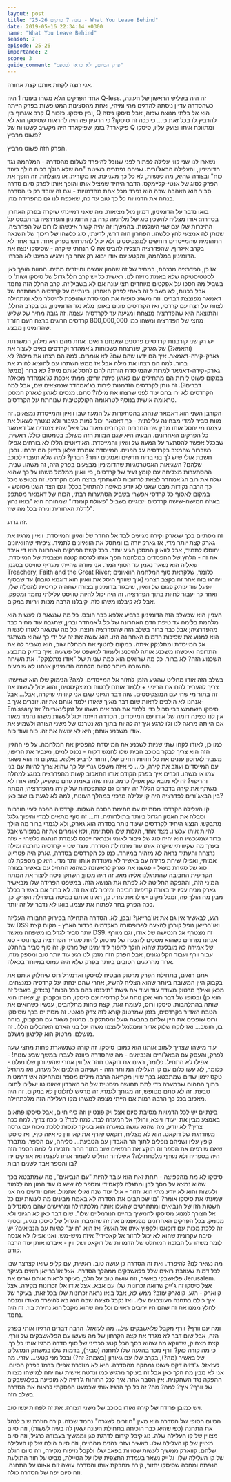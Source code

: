 ```yaml
---
layout: post
title: "עונה 7 פרקים 25-26 - What You Leave Behind"
date: 2019-05-16 22:34:14 +0300
name: "What You Leave Behind"
season: 7
episode: 25-26
importance: 2
score: 3
guide_comment: "פרק הסיום, לא כדאי לפספס"
---
```

אני רוצה לקחת אותנו קצת אחורה.

אחד הפרקים הלא משהו בעונה 1 היה Q-less. זה היה בשליש הראשון של העונה, כשהסדרה עדיין ניסתה להדגים מהי ומיהי, ואחת מהסצינות המטופשות בפרק הייתה קרב איגרוף בין Q ובין סיסקו. כזכור, Q הוא אל בלתי מנוצח שכזה, אבל סיסקו ניסה להרביץ לו בכל זאת כי... כי ככה זה סיסקו? כי הרעיון פה היה להראות שסיסקו הוא לא פיקארד? בזמן שפיקארד היה מקשיב לשטויות של Q ומתווכח איתו וצועק עליו, סיסקו פשוט מרביץ?

הפרק הזה פשוט מרביץ.

נשארו לנו שני קווי עלילה לפתור לפני שנוכל להיפרד לשלום מהסדרה - המלחמה נגד הדומיניון, והעלילה הבאג'ורית. שניהם נפתרים בשיטת "מה שלא הולך בכוח הולך בעוד כוח" ובצורה שהיא, מה לעשות, לא כל כך מעניינת. או מקורית. או מוצלחת. זה הופך את הפרק לסוג של אנטי-קליימקס. הדבר היחיד שמציל אותו והופך אותו לפרק סיום סדרה סביר הוא האהבה שבה הוא נפרד מכל אחת מהדמויות - וגם זה עובד רק כי הסדרה בנתה את הדמויות כל כך טוב עד כה, שאכפת לנו גם מהפרידה מהן.

בואו נדבר על הדומיניון, דמיון מול מציאות. מה שאני דמיינתי שיקרה בפרק האחרון בסדרה: אודו מצליח להשכין סוג של מלחמה קרה בין הדומיניון והפדרציה בהתבסס על ההיכרות שלו עם שני העולמות. בהמשך: זה יהיה קשור איכשהו לוירוס של הפדרציה, שנותן לה אמצעי לחץ כלשהו. הפתרון הזה דרש, לדעתי, סוג כלשהו של ריכוך של השנאה התהומית שהמייסדים רוחשים למוצקיסטים ולא יכול להתרחש בפרק אחד. דבר אחד לא הנחתי שיקרה - שסיסקו ינצח את Q בקרב איגרוף. שהפדרציה תצליח להביס את הדומיניון במלחמה, והקטע עם אודו יבוא רק אחר כך וירגיש כמעט לא הכרחי.

אז כן, הפדרציה מנצחת, במחיר של זה שהמון אנשים וחייזרים מתים. המוות הופך כאן לסטטיסטיקה שלא באמת מזיזה לנו. ראשית כל יש קרב חלל גדול של סיסקו ושות' כי בשביל מה חסכו על אפקטים מיוחדים חצי עונה אם לא בשביל זה. קרב החלל הזה נחמד אבל בכנות, לא בשביל זה באתי לפרק האחרון. בינתיים על קרדסיה המחתרת של דאמאר מפוצצת דברים. וזה משגע סופית את המייסדת שהופכת להיטלר מלא ומתחילה לצוות על רצח עם קרדסי, ואז הקרדסים פונים באופן מלא נגד הדומיניון, גם בקרב החלל, והתוצאה היא שהפדרציה מנצחת ומגיעה עד לקרדסיה עצמה. זה גובה מחיר של שליש מהצי של הפדרציה ומשהו כמו 800,000,000 קרדסים הרוגים ברצח העם הזריז שהדומיניון מבצע.

יש רק שני קורבנות קרדסיים פרטנים שאנחנו רואים. אחת מהם היא מילה, המשרתת (והאמא?) של גארק, שנרצחת כשכוחות ג'אמהדר וקרדסים באים לעצור את גארק-קירה-דאמאר. איך הם ידעו שהם שם? לא אומרים. למה הם רצחו את מילה? לא ברור. למה הם רצחו את מילה אבל אז ממש השתהו עם להוציא להורג את גארק-קירה-דאמאר למרות שהמייסדת הורתה להם לחסל אותם מייד? לא ברור (ממש! במקום פשוט לירות הם מתחילים עם לארגן כיתת יורים; ממתי אכפת לג'אמהדר מכאלה דברים?). זה נותן לקרדסים הזדמנות לירות בג'אמהדר שנמצאים שם, אבל למה הקרדסים לא ירו בהם עוד לפני שרצחו את מילה? סתם. מנסים לארגן לגארק המסכן טראומה אישית בנוסף לטראומה הקולקטיבית שנוחתת על הקרדסים.

הקורבן השני הוא דאמאר שנהרג בהסתערות על המעוז שבו וואיון והמייסדת נמצאים. זה מוות סביר למדי מבחינה עלילתית - כך דאמאר יכול למות כגיבור ולא נצטרך לשאול את עצמנו מי יחסל אותו מבין שני החברים הקרובים מאוד של זיאל שהיו צמודים אל דאמאר כל הפרקים האחרונים. הבעיה היא שגם המוות הזה משולב בטמטום כולל. ראשית, שבכלל אפשר להסתער על המעוז של וואיון והמייסדת. האידיוטים הללו לא בורחים אפילו כשברור שהמצב בקרדסיה על הפנים. המייסדת אומרת שלאן בדיוק הם יברחו. ובכן, חשבת אולי שיש לך בני ברית חדשים ואמינים יותר? הברין? למה שלא תעברי לכוכב שלהם? השגיאות האסטרטגיות שהדומיניון מבצעים בפרק הזה, זה משהו. שנית, ההסתערות מצליחה עם קומץ זעיר של קרדסים, כי וואיון ממלמל משהו על כך שהוא שלח את רוב הג'אמהדר לצאת לרחובות להשתתף ברצח העם הקרדסי. זה מטופש מכל כך הרבה נקודות מבט שאני לא יודע מאיפה להתחיל בכלל. וגם הצד השני מטופש - במקום לאסוף כל קרדסי אפשרי בשביל הסתערות רבתי, הכוח של דאמאר מסתפק באיזה חמישה-שישה קרדסים ייצוגיים בשביל "פעולת קומנדו" שמהותה היא "בואו נרוץ לדלת האחורית ונירה בכל מה שזז".

זה גרוע.

זה מסתיים בכך שגארק וקירה מגיעים לבד אל החדר של וואיון והמייסדת. וואיון מרגיז את גארק קצת יותר מדי, אז גארק יורה בו ומחסל את הוואיונים לתמיד. ציפיתי שהוואיונים יחוסלו לתמיד, אבל לוואיון המסכן הגיע יותר. בכל קשת הפרקים האחרונה הוא די איבד את זה - הלחץ של ההפסדים במלחמה הפך אותו לגרסה קטנה ועצבנית של המייסדת, שאליה הוא נשאר נאמן עד הסוף המר. אני מודה שהייתי מעדיף טוויסט בסגנון Treachery, Faith and the Great River; כלומר, שלקראת סוף המלחמה הוואיונים ייהרגו בזה אחר זה בקצב רצחני (איך שוורף חיסל את וואיון הוא דוגמא טובה) עד שבסוף יופעל עוד עותק פגום של וואיון, שיבגוד בדומיניון בצורה שתהיה קריטית להפלה שלו, ואחר כך יעבור לחיות בתוך הפדרציה. זה היה יכול להיות טוויסט עלילתי נחמד ומספק, אבל לא קיבלנו משהו כזה. קיבלנו הרבה מכות ויריות במקום.

העניין הוא שבשלב הזה הדומיניון ברביע אלפא כבר הובס. כל מה שנשאר לו לעשות הוא מלחמת בלימה עד טיפת הדם האחרונה של כל ג'אמהדר וברין, שתגבה עוד מחיר כבד מהפדרציה; אבל כבר ברור בשלב הזה שהפדרציה תנצח. כל מה שנשאר לאודו לעשות הוא למנוע את שפיכות הדמים האחרונה הזו. הוא עושה את זה על ידי כך שהוא משתגר אל המייסדת ומתלנקק איתה. במקום לחטוף את המחלה שוב, הוא מעביר לה את התרופה ואיכשהו משכנע אותה להיכנע ולעמוד למשפט על פשעיה. איך בדיוק מתבצע השכנוע הזה? לא ברור. כל מה שרואים הוא כמה שניות של "אודו מתלנקק". את השיחה החשובה ביותר לסיום מלחמה הדומיניון אנחנו לא שומעים.

בשלב הזה אודו מחליט שהגיע הזמן לחזור אל המייסדים. למה? הנימוק שלו הוא שמישהו צריך להעביר להם את הריפוי + ללמד אותם לבטוח במוצקיסטים, והוא יכול לעשות את זה בתור מי שחי עם המוצקיסטים. שזה דבר הגיוני שגם אני קיוויתי שיקרה, אבל... אבל אנחנו לא הולכים לראות שום דבר מאיך שאודו ילמד אותם את זה. זוכרים איך ב-Emissary סיסקו השתמש בבייסבול כדי ללמד את הנביאים משהו על זמןלינאריים? אז אין לנו סצינה דומה של אודו עם המייסדים. הסדרה הייתה יכול לעשות משהו נחמד מאוד אם הייתה מראה לנו ולו לרגע איך זה להיות בתוך האינטרנט של משני הצורה ולשמוע את אודו משכנע אותם; היא לא עושה את זה. כוח ועוד כוח.

כמו כן, לאודו לקחו שתי שניות לשכנע את המייסדת להפסיק את המלחמה. על פי ההגיון הזה הוא צריך לבקר בכוכב הבית שלו לחמש דקות - נכנס למים, מעביר את הריפוי, מעביר לאחסון עננים את כל חוויות החיים שלו, וחוזר לרביע אלפא. במקום זה הוא נשאר עם המייסדים ועוזב את קירה, כי... כי איזה משפט גנרי על כך שהוא צריך להיות עם בני עמו או משהו. זוכרים איך בפרק הקודם אודו התאכזב קשות מהפדרציה בנוגע למחלה והריפוי? זה לא מובא כאן אפילו כרמז. נניח שזה באמת גורם משפיע, למה אודו לא משתף את קירה בדברים הללו? זה יתרום גם להתפכחות של קירה מהפדרציה; המתח בין הבאג'ורים לפדרציה היה קו עלילה מרכזי במהלך העונות, למה לא לגעת בו שוב כאן?

קו העלילה הקרדסי מסתיים עם חתימת הסכם השלום. קרדסיה הפכה לעיי חורבות וסבלה את האסון הגדול ביותר בתולדותיה. זה... זה סוף מתאים למדי והיפוך גלגל מתבקש. הנציג היחיד לקרדסים שעוד נותר בסדרה הוא גארק, ולא לגמרי ברור מה הולך להיות איתו עכשיו. מצד אחד, הגלות שלו הסתיימה, ולא אומרים את זה במפורש אבל ברור שמעכשיו הוא יהיה סוג של גיבור לאומי וכנראה ייכנס לעמדת הנהגה כלשהי - שזה בערך מה שקיוויתי שיקרה איתו עוד מתחילת הסדרה. מצד שני - קרדסיה נחרבה ומילה נרצחה והעתיד נראה לא מזהיר במיוחד. כמו כל הקרדסים בסדרה, גארק היה פטריוט אמיתי, ואפילו שיחת פרידה עם באשיר לא מעודדת אותו יותר מדי. היא כן מספקת לנו סוג של סגירת מעגל - פגשנו את גארק לראשונה כשהוא התחיל עם באשיר בצורה הקריפית החביבה שהתרגלנו אליה מאז. זה היה מכוון; השחקן ניסה ליצור את המתח המיני הזה, וההפקה החליטה לא לפתח את הנושא הזה. במשפט הפרידה שלו מבאשיר גארק מניח עליו יד בצורה קריפית חביבה ומזכיר לנו את זה. לא ברור אם באשיר בכלל מבין מה הולך פה, ומכל מקום יש לו את עזרי. כן, ראינו אותם במיטה בתחילת הפרק. כן, ככה הפרק בחר לפתוח את עצמו. בואו לא נדבר על זה יותר.

רגע, לבאשיר אין גם את או'ברייאן? ובכן, לא. הסדרה התחילה בפירוק החבורה העליזה של DS9 ואו'ברייאן נופל קורבן להצעה לפרופסורה באקדמיה בכדור הארץ - מקום קצת יותר סביר לגדל בו משפחה מאשר DS9. זה מצטרף אל הנטישה של אודו, וגם מוורף אנחנו נפרדים כשהוא מסכים להצעה של מרטוק להיות שגריר הפדרציה בקרונוס - סוג של אמירה לא מובלעת שהוא הולך להפוך ליד ימינו של מרטוק. זה סוף סביר בהחלט עבור וורף ועבור הקלינגונים, אבל הפרק הזה מזמן לנו רגע עוד יותר טוב ומספק מזה, אחד מהרגעים הטובים ביותר בפרק שלא היה עמוס במיוחד בכאלה.

אתם רואים, בתחילת הפרק מרטוק הבטיח לסיסקו ואדמירל רוס שיחלוק איתם את בקבוק היין המשובח ביותר שהוא הצליח להשיג, אחרי שהם ינחתו על קרדסיה כמנצחים. מכאן ואילך מרטוק מעודד עוד ועוד את גישת "תיכנסו בהם בכל הכוח" (בצדק, בשביל זה הוא כן) ובסופו של דבר הוא אכן נוחת על קרדסיה עם סיסקו, רוס ובקבוק יין, שאותו הוא שותה בהתלהבות. סיסקו ורוס, לעומת זאת, קצת פחות מתלהבים, עכשיו כשרואים את הטבח האדיר בקרדסים, בזמן שמרטוק קורא לזה צדק פואטי. זה מסתיים בכך שסיסקו ורוס שופכים את היין שלהם בהבעת גועל ומסתלקים. מרטוק נשאר עם הבקבוק, בוהה בו, חושב... ואז לוקח שלוק אדיר וממלמל לעצמו משהו על בני האדם האהבלים הללו. זה מושלם. מרטוק הוא קלינגון מושלם.

עוד מישהו שצריך לעזוב אותנו הוא כמובן סיסקו. זה קורה כשנשארת פחות מחצי שעה לפרק, והעסק עם הבאג'ורים והנביאים - מה שהסדרה כיוונה לעברו במשך שבע עונות! - אפילו לא התחיל. כלומר, ראינו את דוקאט חוזר אל ווין אחרי שהעיוורון שלו נעלם - כלומר, לא עשו כלום עם קו העלילה המיותר הזה - ושניהם הולכים אל מערה, ואז מתחיל טקס זימון שדים שמתבטא בכך שווין מקריאה הרבה מילים מספר ומתחילה אש דרמטית בתוך התהום שבמערה כדי לתת תחושה מיסטית של הר האבדון שאוטוטו ישליכו לתוכו טבעת. זה לא סתם מטופש, זה מגוחך לגמרי. זה מרגיש לחלוטין לא במקום. זה היה מאכזב בכל כך הרבה רמות אם הייתי מצפה למשהו מקו העלילה הזה מלכתחילה.

בינתיים יש לכל הדמויות מסיבת סיום אצל ויק פונטיין וזה כיף חיים, אבל סיסקו פתאום באמצע מבין את ייעודו ויוצא, והולך אל המערה לבד. למה לבד? כי ככה צריך. למה ככה צריך? לא יודע, מה שהוא עושה במערה הוא בעיקר לנסות ללכת מכות עם גרסה משודרגת של דוקאט. הוא לא מצליח, דוקאט שורף את קאי ווין כי איזה כיף, ואז סיסקו קופץ עליו ושניהם נופלים לתוך הר האבדון עם הטבעת... סליחה, עם הספר. מתברר שאם שורפים את הספר זה תוקע את הרפאים שוב בתור ההר. תזכירו לי למה הספר הזה היה בספריה ולא נשרף מלכתחילה? איזילדור החליט לשמור אותו לעצמו ואז אורקים ירו בו והספר אבד לשנים רבות?

סיסקו לא מת מהקפיצה - תחת זאת הוא עובר להיות "עם הנביאים", מה שמתבטא בכך שהוא נמצא על מסך לבן ומתגלה לקאסידי ומספר לה שיש לו עוד המון מה ללמוד ולעשות והוא לא יודע מתי הוא יחזור - אולי עוד שנה ואולי אתמול. אתם יודעים מה אני שמעתי את סיסקו אומר? "מי שכותבים את הסדרה לא באמת מבינים מה לעשות עם כל השטות הזו של הנביאים ומתחרטים שהעלו אותה מלכתחילה ומרגישים שהם מסונדלים אל הצורך למנוע מסיסקו להמשיך בחיים הנורמליים שלו". שום דבר כאן לא הגיוני ולא מנומק. בכל הפרקים האחרונים מפמפמים את זה שהמבחן הגדול של סיסקו מגיע, ובסוף זה ללכת מכות עם דוקאט ולקפוץ איתו אל האש? ואז הוא "חייב" להיות עם הנביאים? יש סיבה עקרונית שהוא לא יכול לחזור אל קאסידי? איזה מיש-מש. ואני אפילו לא אנסה לומר משהו על הבזבוז המוחלט של הדמויות של דוקאט ושל ווין - איבדנו אותן עוד הרבה קודם.

מה נשאר לנו? להיפרד. ואת זה הסדרה כן עושה טוב. ראשית, עם קליפ שואו קצרצר שבו לכל דמות שעוזבת רואים שלל פלאשבקים ממהלך הסדרה. אצל או'ברייאן רואים בעיקר פלאשבקי באשיר, וזה עושה טוב על הלב, בעיקר לראות אותם שרים את Jerusalem. אצל סיסקו זה ג'ייק שרואה זכרונות שלו עם אבא. אצל אודו אלו זכרונות מקירה. אצל קווארק - רגע, קווארק עוזב? ממש לא, אבל בואו נראה זכרונות שלו בכל זאת, בעיקר של איך כולם בתחנה מעוצבנים עליו. ואז נקבל סצינה שבה הוא בא להיפרד מאודו ומנסה לחלץ ממנו את זה שהם היו יריבים ראויים וכל מה שהוא מקבל הוא נחירת בוז. זה היה נחמד.

ומה עם וורף? וורף מקבל פלאשבקים של... מה לעזאזל. הרבה דברים הרגיזו אותי בפרק הזה, אבל שום דבר לא מגרד את קצה הקרחון של מה שעשו עם הפלאשבקים של וורף. קצת מצחיק, שדווקא מה שהוא בסך הכל קטע סכריני של סוף סדרה מרגיז אותי כל כך. כי מה קורה כאן? וורף נזכר בהגעה שלו לתחנה (סביר), בדמות שלו במשחק המרגלים של באשיר (מה?), בקרב שלו עם גאורון (באמת? זה?) ובכל מני קטעי... עזרי. מה לעזאזל. ג'דזיה דקס פשוט נמחקה מהסדרה. היא לא מוזכרת אפילו ברמז בפרק הסיום. אני לא מבין מה הלך כאן אבל זה בעיקר מרגיש כמו ונדטה אישית שהייתה למישהו מצוות ההפקה נגד השחקנית. אין הסבר אחר. איך לכל הרוחות ג'דזיה לא מופיעה בפלאשבקים של וורף? איך? למה? מה? זה כל כך הרגיז אותי שכמעט הפסקתי לראות את הסדרה בשלב הזה.

ויש כמובן פרידה של קירה ואודו בכוכב של משני הצורה. את זה לפחות עשו טוב.

הסיום הסופי של הסדרה הוא מעין "חוזרים לשגרה" נחמד שכזה. קירה חוזרת שוב לנהל את התחנה (כפי שהיא כבר הוכיחה בתחילת העונה שאין לה בעיה לעשות), וזה סיום מצויין של קו העלילה שלה. נוג קיבל קידום לדרגת סגן וממשיך בעבודה כרגיל, וזה סיום מצויין של קו העלילה שלו. באשיר ועזרי נהנים מהחיים, וזה סיום הולם של קו העלילה שלהם. קווארק ממשיך לעשות שטויות בפאב שלו ולקבל נזיפות מקירה, וזה סיום הולם של קו העלילה שלו. וג'ייק נשאר בעמדת התצפית שלו על הטיילת, מביט על חור התולעת הנפתח ומחכה שסיסקו יחזור, קירה מחבקת אותו והסדרה עושה זום אאוט על התחנה. וזה סיום יפה של הסדרה כולה.

